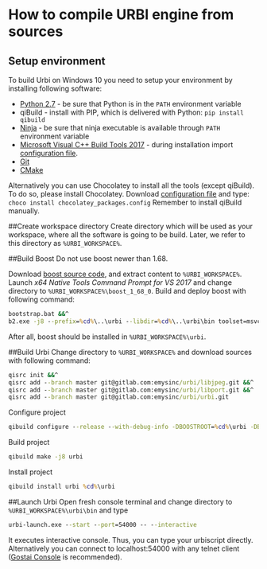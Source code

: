 # How to compile URBI engine from sources
## Setup environment
To build Urbi on Windows 10 you need to setup your environment by installing following software:

*  [Python 2.7](https://www.python.org/ftp/python/2.7.15/python-2.7.15.amd64.msi) - be sure that Python is in the `PATH` environment variable
*  qiBuild - install with PIP, which is delivered with Python: `pip install qibuild`
*  [Ninja](https://github.com/ninja-build/ninja/releases/download/v1.9.0/ninja-win.zip) - be sure that ninja executable is available through `PATH` environment variable
*  [Microsoft Visual C++ Build Tools 2017](https://visualstudio.microsoft.com) - during installation import [configuration file](https://bitbucket.org/emysinc/urbi/raw/master_upstream/dev/msvc_buildtools_urbi.vsconfig).
*  [Git](https://github.com/git-for-windows/git/releases/download/v2.20.1.windows.1/Git-2.20.1-64-bit.exe)
*  [CMake](https://github.com/Kitware/CMake/releases/download/v3.13.4/cmake-3.13.4-win64-x64.msi)

Alternatively you can use Chocolatey to install all the tools (except qiBuild). To do so, please install Chocolatey. Download [configuration file](https://gitlab.com/emysinc/urbi/urbi/raw/master/dev/chocolatey_packages.config?inline=false) and type: `choco install chocolatey_packages.config`
Remember to install qiBuild manually.

##Create workspace directory
Create directory which will be used as your workspace, where all the software is going to be build. Later, we refer to this directory as `%URBI_WORKSPACE%`.

##Build Boost
Do not use boost newer than 1.68.

Download [boost source code](https://sourceforge.net/projects/boost/files/boost/1.68.0/boost_1_68_0.7z/download), and extract content to `%URBI_WORKSPACE%`.
Launch _x64 Native Tools Command Prompt for VS 2017_ and change directory to `%URBI_WORKSPACE%\boost_1_68_0`. Build and deploy boost with following command:
```bat
bootstrap.bat &&^
b2.exe -j8 --prefix=%cd%\..\urbi --libdir=%cd%\..\urbi\bin toolset=msvc link=shared address-model=64 install
```

After all, boost should be installed in `%URBI_WORKSPACE%\urbi`.

##Build Urbi
Change directory to `%URBI_WORKSPACE%` and download sources with following command:
```bat
qisrc init &&^
qisrc add --branch master git@gitlab.com:emysinc/urbi/libjpeg.git &&^
qisrc add --branch master git@gitlab.com:emysinc/urbi/libport.git &&^
qisrc add --branch master git@gitlab.com:emysinc/urbi/urbi.git
```

Configure project
```bat
qibuild configure --release --with-debug-info -DBOOSTROOT=%cd%\urbi -DBOOST_LIBRARYDIR=%cd%\urbi\bin -G"Ninja" urbi
```

Build project
```bat
qibuild make -j8 urbi
```

Install project
```bat
qibuild install urbi %cd%\urbi
```
##Launch Urbi
Open fresh console terminal and change directory to `%URBI_WORKSPACE%\urbi\bin` and type
```bat
urbi-launch.exe --start --port=54000 -- --interactive
```

It executes interactive console. Thus, you can type your urbiscript directly. Alternatively you can connect to localhost:54000 with any telnet client ([Gostai Console](https://pallyrobot.sharepoint.com/:u:/s/Software/EYZ7pBnNgKpLoQB3vgRowFQBBEoaw0W1yL5G6fl04ePJQw?e=tXLjw0) is recommended).
